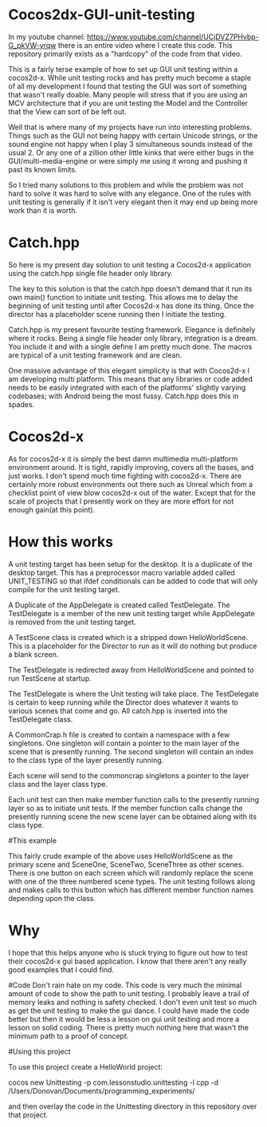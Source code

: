 # Cocos2dx-GUI-unit-testing

In my youtube channel: https://www.youtube.com/channel/UCjDVZ7PHvbp-G_pkVW-yrqw there is an entire video where I create this code. This repository primarily exists as a "hardcopy" of the code from that video.

This is a fairly terse example of how to set up GUI unit testing within a cocos2d-x. While unit testing rocks and has pretty much become a staple of all my development I found that testing the GUI was sort of something that wasn't really doable. Many people will stress that if you are using an MCV architecture that if you are unit testing the Model and the Controller that the View can sort of be left out. 

Well that is where many of my projects have run into interesting problems. Things such as the GUI not being happy with certain Unicode strings, or the sound engine not happy when I play 3 simultaneous sounds instead of the usual 2. Or any one of a zillion other little kinks that were either bugs in the GUI/multi-media-engine or were simply me using it wrong and pushing it past its known limits.

So I tried many solutions to this problem and while the problem was not hard to solve it was hard to solve with any elegance. One of the rules with unit testing is generally if it isn't very elegant then it may end up being more work than it is worth.

# Catch.hpp
So here is my present day solution to unit testing a Cocos2d-x application using the catch.hpp single file header only library.

The key to this solution is that the catch.hpp doesn't demand that it run its own main() function to initiate unit testing. This allows me to delay the beginning of unit testing until after Cocos2d-x has done its thing. Once the director has a placeholder scene running then I initiate the testing. 

Catch.hpp is my present favourite testing framework. Elegance is definitely where it rocks. Being a single file header only library, integration is a dream. You include it and with a single define I am pretty much done. The macros are typical of a unit testing framework and are clean. 

One massive advantage of this elegant simplicity is that with Cocos2d-x I am developing multi platform. This means that any libraries or code added needs to be easily integrated with each of the platforms' slightly varying codebases; with Android being the most fussy. Catch.hpp does this in spades.

# Cocos2d-x

As for cocos2d-x it is simply the best damn multimedia multi-platform environment around. It is tight, rapidly improving, covers all the bases, and just works. I don't spend much time fighting with cocos2d-x. There are certainly more robust environments out there such as Unreal which from a checklist point of view blow cocos2d-x out of the water. Except that for the scale of projects that I presently work on they are more effort for not enough gain(at this point).

# How this works

A unit testing target has been setup for the desktop. It is a duplicate of the desktop target. This has a preprocessor macro variable added called UNIT_TESTING so that ifdef conditionals can be added to code that will only compile for the unit testing target.

A Duplicate of the AppDelegate is created called TestDelegate. The TestDelegate is a member of the new unit testing target while AppDelegate is removed from the unit testing target.

A TestScene class is created which is a stripped down HelloWorldScene. This is a placeholder for the Director to run as it will do nothing but produce a blank screen.

The TestDelegate is redirected away from HelloWorldScene and pointed to run TestScene at startup.

The TestDelegate is where the Unit testing will take place. The TestDelegate is certain to keep running while the Director does whatever it wants to various scenes that come and go. All catch.hpp is inserted into the TestDelegate class.

A CommonCrap.h file is created to contain a namespace with a few singletons. One singleton will contain a pointer to the main layer of the scene that is presently running. The second singleton will contain an index to the class type of the layer presently running.

Each scene will send to the commoncrap singletons a pointer to the layer class and the layer class type. 

Each unit test can then make member function calls to the presently running layer so as to initiate unit tests. If the member function calls change the presently running scene the new scene layer can be obtained along with its class type. 

#This example

This fairly crude example of the above uses HelloWorldScene as the primary scene and SceneOne, SceneTwo, SceneThree as other scenes. There is one button on each screen which will randomly replace the scene with one of the three numbered scene types. The unit testing follows along and makes calls to this button which has different member function names depending upon the class.

# Why

I hope that this helps anyone who is stuck trying to figure out how to test their cocos2d-x gui based application. I know that there aren't any really good examples that I could find.

#Code
Don't rain hate on my code. This code is very much the minimal amount of code to show the path to unit testing. I probably leave a trail of memory leaks and nothing is safety checked. I don't even unit test so much as get the unit testing to make the gui dance. I could have made the code better but then it would be less a lesson on gui unit testing and more a lesson on solid coding. There is pretty much nothing here that wasn't the minimum path to a proof of concept.

#Using this project

To use this project create a HelloWorld project:

cocos new Unittesting -p com.lessonstudio.unittesting -l cpp -d /Users/Donovan/Documents/programming_experiments/

and then overlay the code in the Unittesting directory in this repository over that project. 
